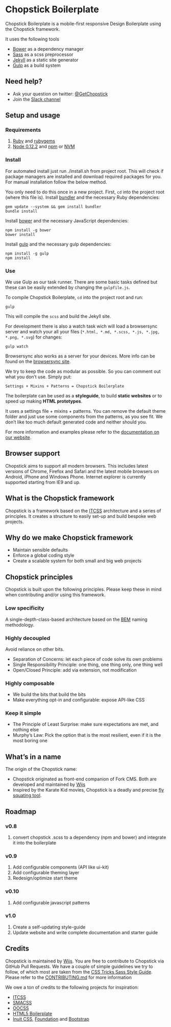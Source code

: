 Chopstick Boilerplate
=====================

Chopstick Boilerplate is a mobile-first responsive Design Boilerplate using the Chopstick framework.

It uses the following tools
- [Bower](http://bower.io/) as a dependency manager
- [Sass](http://sass-lang.com/) as a scss preprocessor
- [Jekyll](http://jekyllrb.com/) as a static site generator
- [Gulp](http://gulpjs.com/) as a build system

## Need  help?
- Ask your question on twitter: [@GetChopstick](https://twitter.com/GetChopstick)
- Join the [Slack channel](https://getchopstick.slack.com)

## Setup and usage

### Requirements

1. [Ruby](https://www.ruby-lang.org) and [rubygems](https://rubygems.org)
2. [Node 0.12.2](http://nodejs.org) and [npm](https://npmjs.org) or [NVM](https://github.com/creationix/nvm)

### Install

For automated install just run ./install.sh from project root.
This will check if package managers are installed and download required packages for you. For manual installation follow the below method.

You only need to do this once in a new project.
First, `cd` into the project root (where this file is).
Install [bundler](http://bundler.io) and the necessary Ruby dependencies:

    gem update --system && gem install bundler
    bundle install

Install [bower](http://bower.io) and the necessary JavaScript dependencies:

    npm install -g bower
    bower install

Install [gulp](http://gulpjs.com/) and the necessary gulp dependencies:

    npm install -g gulp
    npm install

### Use

We use Gulp as our task runner. There are some basic tasks defined but these can be easily extended by changing the `gulpfile.js`.

To compile Chopstick Boilerplate, `cd` into the project root and run:

    gulp

This will compile the `scss` and build the Jekyll site.

For development there is also a watch task wich will load a browsersync server and watch your all your files (`*.html, *.md, *.scss, *.js, *.jpg, *.png, *.svg`) for changes:

    gulp watch

Browsersync also works as a server for your devices. More info can be found on the [browsersync site](http://www.browsersync.io/).

We try to keep the code as modular as possible. So you can comment out what you don’t use. Simply put:

    Settings + Mixins + Patterns = Chopstick Boilerplate

The boilerplate can be used as a **styleguide**, to build **static websites** or to speed up making **HTML prototypes**.

It uses a settings file + mixins + patterns. You can remove the default theme folder and just use some components from the patterns, as you see fit. We don’t like too much default generated code and neither should you.

For more information and examples please refer to the [documentation on our website](http://getchopstick.com/docs).

## Browser support
Chopstick aims to support all modern browsers. This includes latest versions of Chrome, Firefox and Safari and the latest mobile browsers on Android, iPhone and Windows Phone. Internet explorer is currently supported starting from IE9 and up.

## What is the Chopstick framework
Chopstick is a framework based on the [ITCSS](http://itcss.io/) architecture and a series of principles. It creates a structure to easily set-up and build bespoke web projects.


## Why do we make Chopstick framework
- Maintain sensible defaults
- Enforce a global coding style
- Create a scalable system for both small and big web projects


## Chopstick principles
Chopstick is built upon the following principles. Please keep these in mind when contributing and/or using this framework.

### Low specificity
A single-depth-class-based architecture based on the [BEM](http://csswizardry.com/2013/01/mindbemding-getting-your-head-round-bem-syntax/) naming methodology.

### Highly decoupled
Avoid reliance on other bits.
- Separation of Concerns: let each piece of code solve its own problems
- Single Responsibility Principle: one thing, one thing only, one thing well
- Open/Closed Principle: add via extension, not modification

### Highly composable
- We build the bits that build the bits
- Make everything opt-in and configurable: expose API-like CSS

### Keep it simple
- The Principle of Least Surprise: make sure expectations are met, and nothing else
- Murphy’s Law: Pick the option that is the most resilient, even if it is the most boring one


## What’s in a name
The origin of the Chopstick name:
- Chopstick originated as front-end companion of Fork CMS. Both are developed and maintained by [Wijs](https://wijs.be/en)
- Inspired by the Karate Kid movies, Chopstick is a deadly and precise [fly squating tool](https://www.youtube.com/watch?v=J1gAHil89Z4).


## Roadmap

### v0.8
1. convert chopstick .scss to a dependency (npm and bower) and integrate it into the boilerplate

### v0.9
1. Add configurable components (API like ui-kit)
2. Add configurable theming layer
3. Redesign/optimize start theme

### v0.10
1. Add configurable javascript patterns

### v1.0
1. Create a self-updating style-guide
2. Update website and write complete documentation and starter guide


## Credits

Chopstick is maintained by [Wijs](https://wijs.be/en). You are free to contribute to Chopstick via GitHub Pull Requests. We have a couple of simple guidelines we try to follow, of which most are taken from the [CSS Tricks Sass Style Guide](http://css-tricks.com/sass-style-guide). Please refer to the [CONTRIBUTING.md](https://github.com/getchopstick/chopstick-boilerplate/blob/master/CONTRIBUTING.md) for more information

We owe a ton of credits to the following projects for inspiration:

* [ITCSS](http://itcss.io/)
* [SMACSS](https://smacss.com/)
* [OOCSS](http://oocss.org/)
* [HTML5 Boilerplate](https://html5boilerplate.com/)
* [Inuit CSS](http://inuitcss.com/), [Foundation](http://foundation.zurb.com/) and [Bootstrap](http://getbootstrap.com/)

